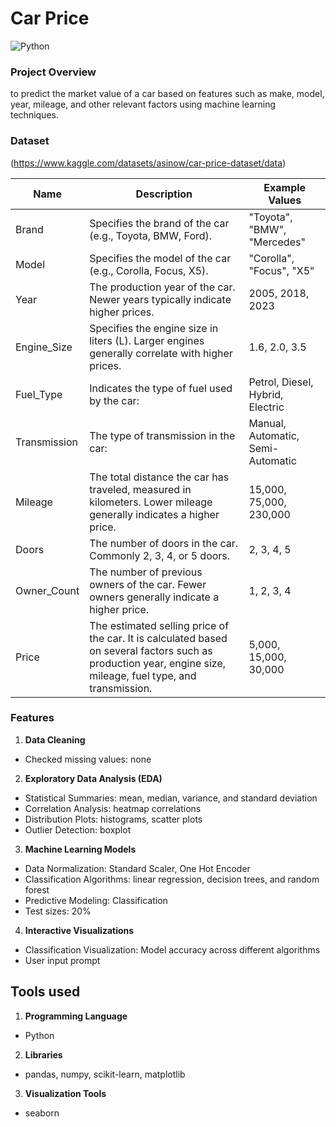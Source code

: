 # Car Price 
![Python](https://img.shields.io/badge/Python-3776AB?style=for-the-badge&logo=python&logoColor=white)

### Project Overview
to predict the market value of a car based on features such as make, model, year, mileage, and other relevant factors using machine learning techniques.

### Dataset 
(https://www.kaggle.com/datasets/asinow/car-price-dataset/data)

| Name        | Description                                                                                  | Example Values                             |
|----------------|----------------------------------------------------------------------------------------------|--------------------------------------------|
| Brand          | Specifies the brand of the car (e.g., Toyota, BMW, Ford).                                    | "Toyota", "BMW", "Mercedes"               |
| Model          | Specifies the model of the car (e.g., Corolla, Focus, X5).                                   | "Corolla", "Focus", "X5"                  |
| Year           | The production year of the car. Newer years typically indicate higher prices.               | 2005, 2018, 2023                          |
| Engine_Size    | Specifies the engine size in liters (L). Larger engines generally correlate with higher prices. | 1.6, 2.0, 3.5                             |
| Fuel_Type      | Indicates the type of fuel used by the car:                                                  | Petrol, Diesel, Hybrid, Electric          |
| Transmission   | The type of transmission in the car:                                                         | Manual, Automatic, Semi-Automatic         |
| Mileage        | The total distance the car has traveled, measured in kilometers. Lower mileage generally indicates a higher price. | 15,000, 75,000, 230,000                    |
| Doors          | The number of doors in the car. Commonly 2, 3, 4, or 5 doors.                                | 2, 3, 4, 5                                |
| Owner_Count    | The number of previous owners of the car. Fewer owners generally indicate a higher price.    | 1, 2, 3, 4                                |
| Price          | The estimated selling price of the car. It is calculated based on several factors such as production year, engine size, mileage, fuel type, and transmission. | 5,000, 15,000, 30,000                     |

### Features
1. **Data Cleaning**
  -	Checked missing values: none
2. **Exploratory Data Analysis (EDA)**
  -	Statistical Summaries: mean, median, variance, and standard deviation
  -	Correlation Analysis: heatmap correlations
  -	Distribution Plots: histograms, scatter plots
  -	Outlier Detection: boxplot
3. **Machine Learning Models**
  -	Data Normalization: Standard Scaler, One Hot Encoder
  -	Classification Algorithms: linear regression, decision trees, and random forest
  -	Predictive Modeling: Classification
  -	Test sizes: 20%
4. **Interactive Visualizations**
  -	Classification Visualization: Model accuracy across different algorithms
  -	User input prompt

## Tools used
1. **Programming Language** 
  - Python
2. **Libraries**
  - pandas, numpy, scikit-learn, matplotlib
3. **Visualization Tools**
  - seaborn
